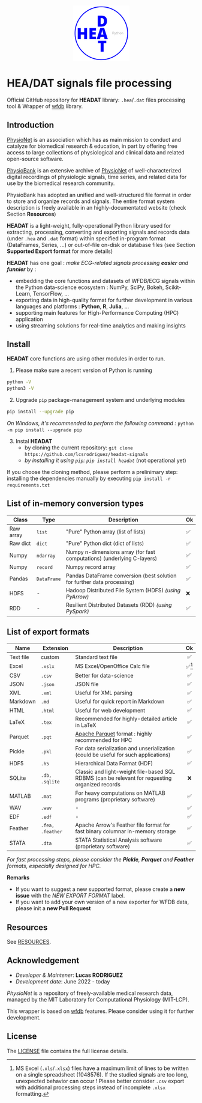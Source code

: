 <p align="center">
<img src="img/logo.png" width="150"/>
</p>

# HEA/DAT signals file processing

Official GitHub repository for **HEADAT** library: `.hea`/`.dat` files processing tool & Wrapper of [wfdb](https://wfdb.readthedocs.io/en/latest/) library.

## Introduction

[PhysioNet](https://physionet.org/about/) is an association which has as main mission to conduct and catalyze for biomedical research & education, in part by offering free access to large collections of physiological and clinical data and related open-source software.


[PhysioBank](https://archive.physionet.org/physiobank/) is an extensive archive of [PhysioNet](https://physionet.org/) of well-characterized digital recordings of physiologic signals, time series, and related data for use by the biomedical research community.



PhysioBank has adopted an unified and well-structured file format in order to store and organize records and signals. The entire format system description is freely available in an highly-documentated website (check Section **Resources**)


**HEADAT** is a light-weight, fully-operational Python library used for extracting, processing, converting and exporting signals and records data (under `.hea` and `.dat` format) within specified in-program format (DataFrames, Series, ...) or out-of-file on-disk or database files (see Section **Supported Export format** for more details) 

**HEADAT** has one goal : *make ECG-related signals processing **easier** and **funnier*** by :
- embedding the core functions and datasets of WFDB/ECG signals within the Python data-science ecosystem : NumPy, SciPy, Bokeh, Scikit-Learn, TensorFlow, ...
- exporting data in high-quality format for further development in various languages and platforms : **Python**, **R**, **Julia**, ...
- supporting main features for High-Performance Computing (HPC) application
- using streaming solutions for real-time analytics and making insights

## Install

**HEADAT** core functions are using other modules in order to run.

1. Please make sure a recent version of Python is running
```bash
python -V
python3 -V
```

2. Upgrade `pip` package-management system and underlying modules
```bash
pip install --upgrade pip
```
*On Windows, it's recommended to perform the following command :* `python -m pip install --upgrade pip`


3. Instal **HEADAT**
    - by cloning the current repository: `git clone https://github.com/lcsrodriguez/headat-signals`
    - *by installing it using `pip`: `pip install headat`* (not operational yet)

If you choose the cloning method, please perform a prelinimary step: installing the dependencies manually by executing `pip install -r requirements.txt`


## List of in-memory conversion types

| Class     | Type        | Description                                                              | Ok   |
|-----------|-------------|--------------------------------------------------------------------------|:-----|
| Raw array | `list`      | "Pure" Python array (list of lists)                                      | ✅    |
| Raw dict  | `dict`      | "Pure" Python dict (dict of lists)                                       | ✅    |
| Numpy     | `ndarray`   | Numpy n-dimensions array (for fast computations) (underlying C-layers)   | ✅    |
| Numpy     | `record`    | Numpy record array                                                       | ✅    |
| Pandas    | `DataFrame` | Pandas DataFrame conversion (best solution for further data processing)  | ✅    |
| HDFS      | -           | Hadoop Distributed File System (HDFS) *(using PyArrow)*                  | ❌    |
| RDD       | -           | Resilient Distributed Datasets (RDD) *(using PySpark)*                   | ✅    |

## List of export formats

| Name      | Extension      | Description                                                                                     | Ok |
|-----------|----------------|-------------------------------------------------------------------------------------------------|:--:|
| Text file | custom         | Standard text file                                                                              |  ✅ |
| Excel     | `.xslx`        | MS Excel/OpenOffice Calc file                                                                   | ✅[^1] |
| CSV       | `.csv`         | Better for data-science                                                                         |  ✅ |
| JSON      | `.json`        | JSON file                                                                                       |  ✅ |
| XML       | `.xml`         | Useful for XML parsing                                                                          |  ✅ |
| Markdown  | `.md`          | Useful for quick report in Markdown                                                             |  ✅ |
| HTML      | `.html`        | Useful for web development                                                                      |  ✅ |
| LaTeX     | `.tex`         | Recommended for highly-detailed article in LaTeX                                                |  ✅ |
| Parquet   | `.pqt`         | [Apache Parquet](https://parquet.apache.org/) format : highly recommended for HPC               |  ✅ |
| Pickle    | `.pkl`         | For data serialization and unserialization (could be useful for such applications)              |  ✅ |
| HDF5       | `.h5`         | Hierarchical Data Format (HDF)                                                                  |  ✅ |
| SQLite    | `.db, .sqlite` | Classic and light-weight file-based SQL RDBMS (can be relevant for requesting organized records |  ❌ |
| MATLAB    | `.mat`         | For heavy computations on MATLAB programs (proprietary software)                                |  ✅ |
| WAV       | `.wav`         | -                                                                                               |  ✅ |
| EDF       | `.edf`         | -                                                                                               |  ✅ |
| Feather   | `.fea, .feather`| Apache Arrow's Feather file format for fast binary columnar in-memory storage                  |  ✅ |
| STATA   | `.dta`| STATA Statistical Analysis software (proprietary software)                                                 |  ✅ |



*For fast processing steps, please consider the **Pickle**, **Parquet** and **Feather** formats, especially designed for HPC.*

**Remarks**
- If you want to suggest a new supported format, please create a **new issue** with the *NEW EXPORT FORMAT* label.
- If you want to add your own version of a new exporter for WFDB data, please init a **new Pull Request**

[^1]: MS Excel (`.xls`/`.xlsx`) files have a maximum limit of lines to be written on a single spreadsheet (1048576). If the studied signals are too long, unexpected behavior can occur ! Please better consider `.csv` export with additional processing steps instead of incomplete `.xlsx` formatting.


## Resources 

See [RESOURCES](docs/RESOURCES.md).

## Acknowledgement

- *Developer & Maintener*: **Lucas RODRIGUEZ**
- *Development date*: June 2022 - today


*PhysioNet* is a repository of freely-available medical research data, managed by the MIT Laboratory for Computational Physiology (MIT-LCP).

This wrapper is based on [wfdb](https://github.com/MIT-LCP/wfdb-python) features. Please consider using it for further development.


## License

The [LICENSE](LICENSE.md) file contains the full license details.